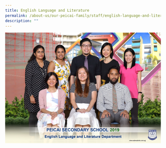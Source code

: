 ```yaml
---
title: English Language and Literature
permalink: /about-us/our-peicai-family/staff/english-language-and-literature/
description: ""
---
```


<img src="/images/english%20language%20and%20literature%20department%202.jpg">